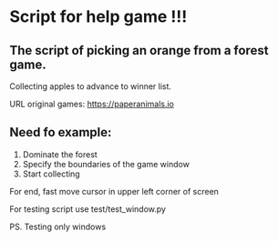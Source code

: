 # Script for help game !!!

## The script of picking an orange from a forest game.
Collecting apples to advance to winner list.

URL original games: https://paperanimals.io

## Need fo example:
1. Dominate the forest
2. Specify the boundaries of the game window
3. Start collecting

For end, fast move cursor in upper left corner of screen

For testing script use test/test_window.py

PS. Testing only windows
